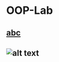 # OOP-Lab

## [abc](https://github.com/CSE-Helper/OOP-Lab/blob/main/Codes/abc.java)
## ![alt text](https://github.com/CSE-Helper/OOP-Lab/commit/3628fe90326e0d7031e16097c752cf47739437d1)
##
##
##
##
##
##
##
##
##
##
##
##
##
##
##
##
##
##
##
##
##
##
##
##
##
##
##
##
